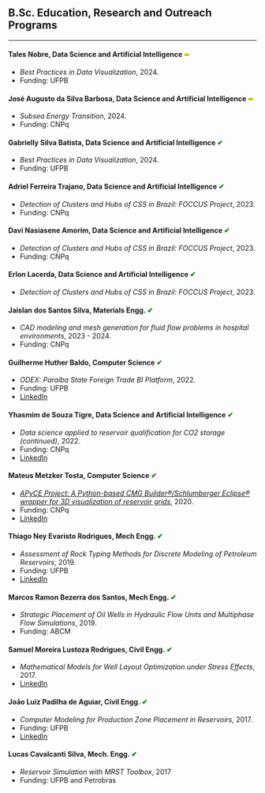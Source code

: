 ## B.Sc. Education, Research and Outreach Programs
---

#### Tales Nobre, Data Science and Artificial Intelligence <span style="color:rgb(200,200,0);"> &#10144; </span>
- *Best Practices in Data Visualization*, 2024.
- Funding: UFPB


#### José Augusto da Silva Barbosa, Data Science and Artificial Intelligence <span style="color:rgb(200,200,0);"> &#10144; </span>
- *Subsea Energy Transition*, 2024.
- Funding: CNPq


#### Gabrielly Silva Batista, Data Science and Artificial Intelligence  <span style="color:green;"> &#10004; </span>
- *Best Practices in Data Visualization*, 2024.
- Funding: UFPB


#### Adriel Ferreira Trajano, Data Science and Artificial Intelligence  <span style="color:green;"> &#10004; </span>
- *Detection of Clusters and Hubs of CSS in Brazil: FOCCUS Project*, 2023.
- Funding: CNPq


#### Davi Nasiasene Amorim, Data Science and Artificial Intelligence  <span style="color:green;"> &#10004; </span>
- *Detection of Clusters and Hubs of CSS in Brazil: FOCCUS Project*, 2023.
- Funding: CNPq

#### Erlon Lacerda, Data Science and Artificial Intelligence  <span style="color:green;"> &#10004; </span>
- *Detection of Clusters and Hubs of CSS in Brazil: FOCCUS Project*, 2023.


#### Jaislan dos Santos Silva, Materials Engg.  <span style="color:green;"> &#10004; </span>
- *CAD modeling and mesh generation for fluid flow problems in hospital environments*, 2023 - 2024.
- Funding: CNPq

#### Guilherme Huther Baldo, Computer Science <span style="color:green;"> &#10004; </span>
- *ODEX: Paraíba State Foreign Trade BI Platform*, 2022.
- Funding: UFPB
- [LinkedIn](https://www.linkedin.com/in/guilherme-huther-baldo-a9b57821a/)

#### Yhasmim de Souza Tigre, Data Science and Artificial Intelligence <span style="color:green;"> &#10004; </span>
- *Data science applied to reservoir qualification for CO2 storage (continued)*, 2022.
- Funding: CNPq
- [LinkedIn](https://www.linkedin.com/in/yhasmim-tigre-1696701a1/)


#### Mateus Metzker Tosta, Computer Science <span style="color:green;"> &#10004; </span>
- *[APyCE Project: A Python-based CMG Builder®/Schlumberger Eclipse® wrapper for 3D visualization of reservoir grids](https://github.com/mateustosta/apyce-repo)*, 2020.
- Funding: CNPq
- [LinkedIn](https://www.linkedin.com/in/mateusmetzker/)

#### Thiago Ney Evaristo Rodrigues, Mech Engg. <span style="color:green;"> &#10004; </span>
- *Assessment of Rock Typing Methods for Discrete Modeling of Petroleum Reservoirs*, 2019.
- Funding: UFPB
- [LinkedIn](https://www.linkedin.com/in/thiagoney/)

#### Marcos Ramon Bezerra dos Santos, Mech Engg. <span style="color:green;"> &#10004; </span> 
- *Strategic Placement of Oil Wells in Hydraulic Flow Units and Multiphase Flow Simulations*, 2019.
- Funding: ABCM

#### Samuel Moreira Lustoza Rodrigues, Civil Engg. <span style="color:green;"> &#10004; </span>
- *Mathematical Models for Well Layout Optimization under Stress Effects*, 2017.
- [LinkedIn](https://www.linkedin.com/in/samuel-lustoza-95aa0713a/)

#### João Luiz Padilha de Aguiar, Civil Engg. <span style="color:green;"> &#10004; </span>
- *Computer Modeling for Production Zone Placement in Reservoirs*, 2017.
- Funding: UFPB
- [LinkedIn](https://www.linkedin.com/in/joão-luiz-padilha-de-aguiar-b275171b1/)

#### Lucas Cavalcanti Silva, Mech. Engg. <span style="color:green;"> &#10004; </span>
- *Reservoir Simulation with MRST Toolbox*, 2017
- Funding: UFPB and Petrobras

